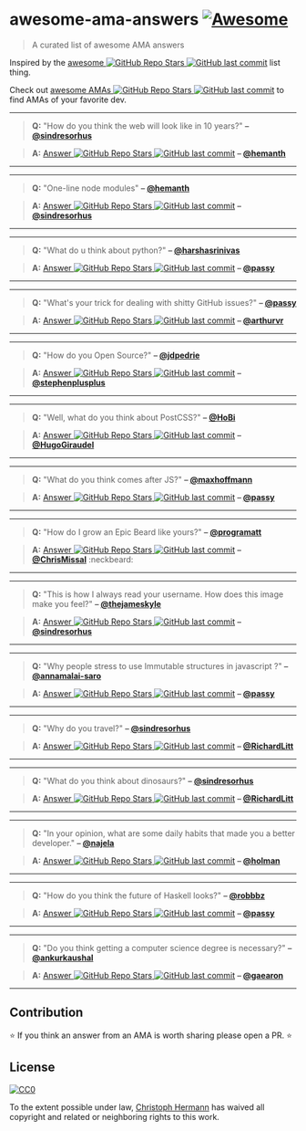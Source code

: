 # awesome-ama-answers [![Awesome](https://cdn.rawgit.com/sindresorhus/awesome/d7305f38d29fed78fa85652e3a63e154dd8e8829/media/badge.svg)](https://github.com/sindresorhus/awesome)

> A curated list of awesome AMA answers

Inspired by the [awesome ![GitHub Repo Stars](https://img.shields.io/github/stars/sindresorhus/awesome) ![GitHub last commit](https://img.shields.io/github/last-commit/sindresorhus/awesome)](https://github.com/sindresorhus/awesome) list thing.

Check out [awesome AMAs ![GitHub Repo Stars](https://img.shields.io/github/stars/sindresorhus/amas) ![GitHub last commit](https://img.shields.io/github/last-commit/sindresorhus/amas)](https://github.com/sindresorhus/amas) to find AMAs of your favorite dev.

***

> **Q:** "How do you think the web will look like in 10 years?" **– [@sindresorhus](https://github.com/sindresorhus)**

> **A:** 
[Answer ![GitHub Repo Stars](https://img.shields.io/github/stars/hemanth/ama) ![GitHub last commit](https://img.shields.io/github/last-commit/hemanth/ama)](https://github.com/hemanth/ama/issues/13#issuecomment-124816126)
 **– [@hemanth](https://github.com/hemanth)**
  
***

***

> **Q:** "One-line node modules" **– [@hemanth](https://github.com/hemanth)**

> **A:** 
[Answer ![GitHub Repo Stars](https://img.shields.io/github/stars/sindresorhus/ama) ![GitHub last commit](https://img.shields.io/github/last-commit/sindresorhus/ama)](https://github.com/sindresorhus/ama/issues/10#issuecomment-117766328) 
**–  [@sindresorhus](https://github.com/sindresorhus)**
  
***

***

> **Q:** "What do u think about python?" **– [@harshasrinivas](https://github.com/harshasrinivas)**

> **A:** [Answer ![GitHub Repo Stars](https://img.shields.io/github/stars/passy/ama) ![GitHub last commit](https://img.shields.io/github/last-commit/passy/ama)](https://github.com/passy/ama/issues/10#issuecomment-118288433)
**– [@passy](https://github.com/passy)**

***

***

> **Q:** "What's your trick for dealing with shitty GitHub issues?" **– [@passy](https://github.com/passy)**

> **A:** [Answer ![GitHub Repo Stars](https://img.shields.io/github/stars/arthurvr/ama) ![GitHub last commit](https://img.shields.io/github/last-commit/arthurvr/ama)](https://github.com/arthurvr/ama/issues/14#issuecomment-118503700)
**– [@arthurvr](https://github.com/arthurvr)**

***

***

> **Q:** "How do you Open Source?" **– [@jdpedrie](https://github.com/jdpedrie)**

> **A:** [Answer ![GitHub Repo Stars](https://img.shields.io/github/stars/stephenplusplus/ama) ![GitHub last commit](https://img.shields.io/github/last-commit/stephenplusplus/ama)](https://github.com/stephenplusplus/ama/issues/17#issuecomment-118088744)
**– [@stephenplusplus](https://github.com/stephenplusplus)**

***

***

> **Q:** "Well, what do you think about PostCSS?" **– [@HoBi](https://github.com/HoBi)**

> **A:** [Answer ![GitHub Repo Stars](https://img.shields.io/github/stars/HugoGiraudel/ama) ![GitHub last commit](https://img.shields.io/github/last-commit/HugoGiraudel/ama)](https://github.com/HugoGiraudel/ama/issues/26#issuecomment-125250695)
**– [@HugoGiraudel](https://github.com/HugoGiraudel)**

***

***

> **Q:** "What do you think comes after JS?" **– [@maxhoffmann](https://github.com/maxhoffmann)**

> **A:** [Answer ![GitHub Repo Stars](https://img.shields.io/github/stars/passy/ama) ![GitHub last commit](https://img.shields.io/github/last-commit/passy/ama)](https://github.com/passy/ama/issues/21#issuecomment-118410847)
**– [@passy](https://github.com/passy)**

***

***

> **Q:** "How do I grow an Epic Beard like yours?" **– [@programatt](https://github.com/programatt)**

> **A:** [Answer ![GitHub Repo Stars](https://img.shields.io/github/stars/ChrisMissal/ama) ![GitHub last commit](https://img.shields.io/github/last-commit/ChrisMissal/ama)](https://github.com/ChrisMissal/ama/issues/9#issuecomment-126080220)
**– [@ChrisMissal](https://github.com/ChrisMissal)** :neckbeard: 

***

***

> **Q:** "This is how I always read your username. How does this image make you feel?" **– [@thejameskyle](https://github.com/thejameskyle)**

> **A:** [Answer ![GitHub Repo Stars](https://img.shields.io/github/stars/sindresorhus/ama) ![GitHub last commit](https://img.shields.io/github/last-commit/sindresorhus/ama)](https://github.com/sindresorhus/ama/issues/205#issuecomment-128644145)
**– [@sindresorhus](https://github.com/sindresorhus)**

***

***

> **Q:** "Why people stress to use Immutable structures in javascript ?" **– [@annamalai-saro](https://github.com/annamalai-saro)**

> **A:** [Answer ![GitHub Repo Stars](https://img.shields.io/github/stars/passy/ama) ![GitHub last commit](https://img.shields.io/github/last-commit/passy/ama)](https://github.com/passy/ama/issues/46#issuecomment-123693652)
**– [@passy](https://github.com/passy)**

***

***

> **Q:** "Why do you travel?" **– [@sindresorhus](https://github.com/sindresorhus)**

> **A:** [Answer ![GitHub Repo Stars](https://img.shields.io/github/stars/RichardLitt/ama) ![GitHub last commit](https://img.shields.io/github/last-commit/RichardLitt/ama)](https://github.com/RichardLitt/ama/issues/2#issuecomment-129288735)
**– [@RichardLitt](https://github.com/RichardLitt)**

***

***
> **Q:** "What do you think about dinosaurs?" **– [@sindresorhus](https://github.com/sindresorhus)**

> **A:** [Answer ![GitHub Repo Stars](https://img.shields.io/github/stars/RichardLitt/ama) ![GitHub last commit](https://img.shields.io/github/last-commit/RichardLitt/ama)](https://github.com/RichardLitt/ama/issues/9#issuecomment-129928253)
**– [@RichardLitt](https://github.com/RichardLitt)**

***

***
> **Q:** "In your opinion, what are some daily habits that made you a better developer." **– [@najela](https://github.com/najela)**

> **A:** [Answer ![GitHub Repo Stars](https://img.shields.io/github/stars/holman/ama) ![GitHub last commit](https://img.shields.io/github/last-commit/holman/ama)](https://github.com/holman/ama/issues/690#issuecomment-105297328)
**– [@holman](https://github.com/holman)**

***

***
> **Q:** "How do you think the future of Haskell looks?" **– [@robbbz](https://github.com/robbbz)**

> **A:** [Answer ![GitHub Repo Stars](https://img.shields.io/github/stars/passy/ama) ![GitHub last commit](https://img.shields.io/github/last-commit/passy/ama)](https://github.com/passy/ama/issues/56#issuecomment-140141334)
**– [@passy](https://github.com/passy)**

***

***
> **Q:** "Do you think getting a computer science degree is necessary?" **– [@ankurkaushal](https://github.com/ankurkaushal)**

> **A:** [Answer ![GitHub Repo Stars](https://img.shields.io/github/stars/gaearon/ama) ![GitHub last commit](https://img.shields.io/github/last-commit/gaearon/ama)](https://github.com/gaearon/ama/issues/53#issuecomment-142318849)
**– [@gaearon](https://github.com/gaearon)**

***


## Contribution

:star: If you think an answer from an AMA is worth sharing please open a PR. :star:

## License

[![CC0](http://i.creativecommons.org/p/zero/1.0/88x31.png)](http://creativecommons.org/publicdomain/zero/1.0/)

To the extent possible under law, [Christoph Hermann](https://stoeffel.github.io) has waived all copyright and related or neighboring rights to this work.
